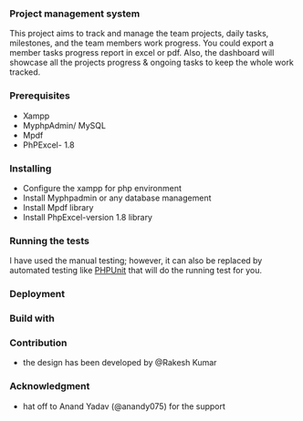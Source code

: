 ### Project management system
This project aims to track and manage the team projects, daily tasks, milestones, and the team members work progress. You could export a member tasks progress report in excel or pdf. Also, the dashboard will showcase all the projects progress & ongoing tasks to keep the whole work tracked. 

### Prerequisites
- Xampp
- MyphpAdmin/ MySQL 
- Mpdf
- PhPExcel- 1.8

### Installing
- Configure the xampp for php environment 
- Install Myphpadmin or any database management 
- Install Mpdf library 
- Install PhpExcel-version 1.8 library

### Running the tests

I have used the manual testing; however, it can also be replaced by automated testing like [PHPUnit](https://phpunit.de/) that will do the running test for you. 

### Deployment



### Build with



### Contribution 
- the design has been developed by @Rakesh Kumar

### Acknowledgment
- hat off to Anand Yadav (@anandy075) for the support 

